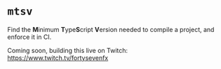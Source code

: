 # `mtsv`

Find the **M**inimum **T**ype**S**cript **V**ersion needed to compile a project, and enforce it in CI.

Coming soon, building this live on Twitch:
https://www.twitch.tv/fortysevenfx
